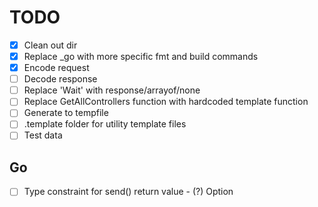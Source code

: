 # TODO

- [x] Clean out dir
- [x] Replace _go with more specific fmt and build commands
- [x] Encode request
- [ ] Decode response
- [ ] Replace 'Wait' with response/arrayof/none
- [ ] Replace GetAllControllers function with hardcoded template function
- [ ] Generate to tempfile
- [ ] .template folder for utility template files
- [ ] Test data

## Go

- [ ] Type constraint for send() return value
      - (?) Option